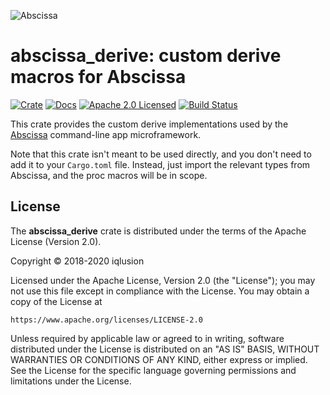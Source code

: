 ![Abscissa](https://www.iqlusion.io/img/github/iqlusioninc/abscissa/abscissa.svg)

# abscissa_derive: custom derive macros for Abscissa

[![Crate][crate-image]][crate-link]
[![Docs][docs-image]][docs-link]
[![Apache 2.0 Licensed][license-image]][license-link]
[![Build Status][build-image]][build-link]

This crate provides the custom derive implementations used by the
[Abscissa] command-line app microframework.

Note that this crate isn't meant to be used directly, and you don't need to
add it to your `Cargo.toml` file. Instead, just import the relevant types
from Abscissa, and the proc macros will be in scope.

## License

The **abscissa_derive** crate is distributed under the terms of the
Apache License (Version 2.0).

Copyright © 2018-2020 iqlusion

Licensed under the Apache License, Version 2.0 (the "License");
you may not use this file except in compliance with the License.
You may obtain a copy of the License at

    https://www.apache.org/licenses/LICENSE-2.0

Unless required by applicable law or agreed to in writing, software
distributed under the License is distributed on an "AS IS" BASIS,
WITHOUT WARRANTIES OR CONDITIONS OF ANY KIND, either express or implied.
See the License for the specific language governing permissions and
limitations under the License.

[//]: # (badges)

[crate-image]: https://img.shields.io/crates/v/abscissa_derive.svg
[crate-link]: https://crates.io/crates/abscissa_derive
[docs-image]: https://docs.rs/abscissa_core/badge.svg
[docs-link]: https://docs.rs/abscissa_core/
[license-image]: https://img.shields.io/badge/license-Apache2.0-blue.svg
[license-link]: https://github.com/iqlusioninc/abscissa/blob/develop/LICENSE
[build-image]: https://github.com/iqlusioninc/abscissa/workflows/Rust/badge.svg?branch=develop&event=push
[build-link]: https://github.com/iqlusioninc/abscissa/actions

[//]: # (general links)

[Abscissa]: https://github.com/iqlusioninc/abscissa
